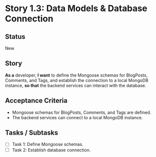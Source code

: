 # Story 1.3: Data Models & Database Connection

## Status
New

## Story
**As a** developer,
**I want** to define the Mongoose schemas for BlogPosts, Comments, and Tags, and establish the connection to a local MongoDB instance,
**so that** the backend services can interact with the database.

## Acceptance Criteria
- Mongoose schemas for BlogPosts, Comments, and Tags are defined.
- The backend services can connect to a local MongoDB instance.

## Tasks / Subtasks
- [ ] Task 1: Define Mongoose schemas.
- [ ] Task 2: Establish database connection.
